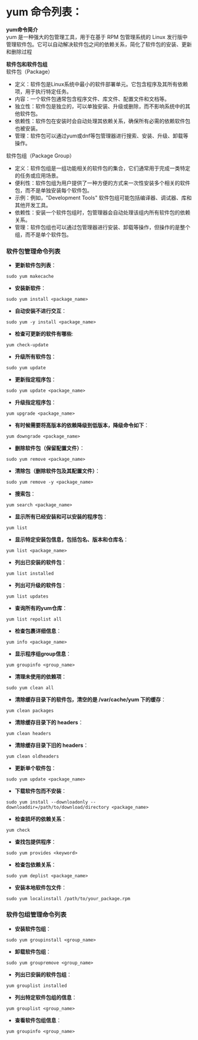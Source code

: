 # yum 命令列表：

**yum命令简介**  
yum 是一种强大的包管理工具，用于在基于 RPM 包管理系统的 Linux 发行版中管理软件包。它可以自动解决软件包之间的依赖关系，简化了软件包的安装、更新和删除过程

**软件包和软件包组**  
软件包（Package）  
- 定义：软件包是Linux系统中最小的软件部署单元。它包含程序及其所有依赖项，用于执行特定任务。  
- 内容：一个软件包通常包含程序文件、库文件、配置文件和文档等。  
- 独立性：软件包是独立的，可以单独安装、升级或删除，而不影响系统中的其他软件包。  
- 依赖性：软件包在安装时会自动处理其依赖关系，确保所有必需的依赖软件包也被安装。  
- 管理：软件包可以通过yum或dnf等包管理器进行搜索、安装、升级、卸载等操作。  

软件包组（Package Group）  
- 定义：软件包组是一组功能相关的软件包的集合，它们通常用于完成一类特定的任务或应用场景。  
- 便利性：软件包组为用户提供了一种方便的方式来一次性安装多个相关的软件包，而不是单独安装每个软件包。  
- 示例：例如，"Development Tools" 软件包组可能包括编译器、调试器、库和其他开发工具。  
- 依赖性：安装一个软件包组时，包管理器会自动处理该组内所有软件包的依赖关系。  
- 管理：软件包组也可以通过包管理器进行安装、卸载等操作，但操作的是整个组，而不是单个软件包。  


### 软件包管理命令列表
- **更新软件包列表**：
```
sudo yum makecache
```
- **安装新软件**：
```
sudo yum install <package_name>
```
- **自动安装不进行交互**：
```
sudo yum -y install <package_name>
```
- **检查可更新的软件有哪些**:
```
yum check-update
```
- **升级所有软件包**：
```
sudo yum update
```
- **更新指定程序包**：
```
sudo yum update <package_name>
```
- **升级指定程序包**：
```
yum upgrade <package_name>
```
- **有时候需要将高版本的依赖降级到低版本，降级命令如下**：
```
yum downgrade <package_name>
```
- **删除软件包（保留配置文件）**：
```
sudo yum remove <package_name>
```
- **清除包（删除软件包及其配置文件）**：
```
sudo yum remove -y <package_name>
```
- **搜索包**：
```
yum search <package_name>
```
- **显示所有已经安装和可以安装的程序包**：
```
yum list
```
- **显示特定安装包信息，包括包名、版本和仓库名**：
```
yum list <package_name>
```
- **列出已安装的软件包**：
```
yum list installed
```
- **列出可升级的软件包**：
```
yum list updates
```
- **查询所有的yum仓库**：
```
yum list repolist all
```
- **检查包裹详细信息**：
```
yum info <package_name>
```
- **显示程序组group信息**：
```
yum groupinfo <group_name>
```
- **清理未使用的依赖项**：
```
sudo yum clean all
```
- **清除缓存目录下的软件包，清空的是 /var/cache/yum 下的缓存**：
```
yum clean packages
```
- **清除缓存目录下的 headers**：
```
yum clean headers
```
- **清除缓存目录下旧的 headers**：
```
yum clean oldheaders
```
- **更新单个软件包**：
```
sudo yum update <package_name>
```
- **下载软件包而不安装**：
```
sudo yum install --downloadonly --downloaddir=/path/to/download/directory <package_name>
```
- **检查损坏的依赖关系**：
```
yum check
```
- **查找包提供程序**：
```
sudo yum provides <keyword>
```
- **检查包依赖关系**：
```
sudo yum deplist <package_name>
```
- **安装本地软件包文件**：
```
sudo yum localinstall /path/to/your_package.rpm
```


### 软件包组管理命令列表
- **安装软件包组**：
```
sudo yum groupinstall <group_name>
```
- **卸载软件包组**：
```
sudo yum groupremove <group_name>
```
- **列出已安装的软件包组**：
```
yum grouplist installed
```
- **列出特定软件包组的信息**：
```
yum grouplist <group_name>
```
- **查看软件包组信息**：
```
yum groupinfo <group_name>
```
